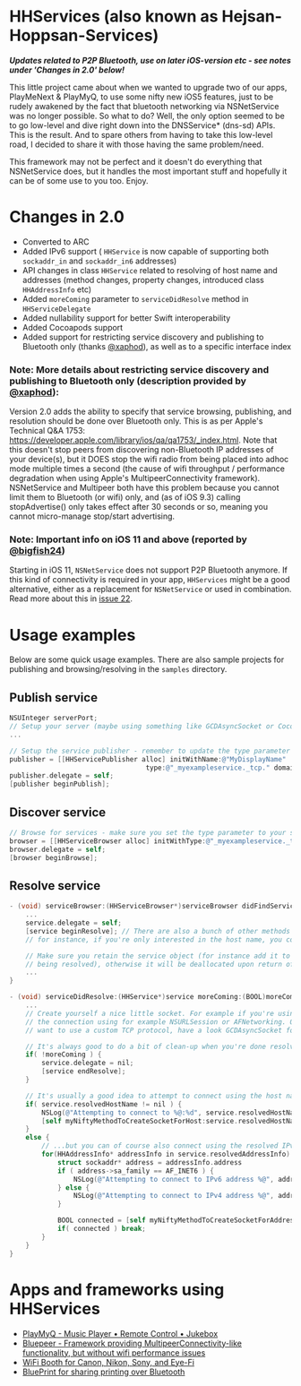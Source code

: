 # HHServices (also known as Hejsan-Hoppsan-Services)

***Updates related to P2P Bluetooth, use on later iOS-version etc - see notes under 'Changes in 2.0' below!***

This little project came about when we wanted to upgrade two of our apps, PlayMeNext & PlayMyQ, to use some nifty new iOS5 features, just to be rudely awakened by the fact that bluetooth networking via NSNetService was no longer possible. So what to do? Well, the only option seemed to be to go low-level and dive right down into the DNSService* (dns-sd) APIs. This is the result. And to spare others from having to take this low-level road, I decided to share it with those having the same problem/need.

This framework may not be perfect and it doesn't do everything that NSNetService does, but it handles the most important stuff and hopefully it can be of some use to you too. Enjoy.


# Changes in 2.0

* Converted to ARC
* Added IPv6 support ( ```HHService``` is now capable of supporting both ```sockaddr_in``` and ```sockaddr_in6``` addresses)
* API changes in class ```HHService``` related to resolving of host name and addresses (method changes, property changes, introduced class ```HHAddressInfo``` etc)
* Added ```moreComing``` parameter to ```serviceDidResolve``` method in ```HHServiceDelegate```
* Added nullability support for better Swift interoperability
* Added Cocoapods support
* Added support for restricting service discovery and publishing to Bluetooth only (thanks [@xaphod](https://github.com/xaphod)), as well as to a specific interface index

### Note: More details about restricting service discovery and publishing to Bluetooth only (description provided by [@xaphod](https://github.com/xaphod)):
Version 2.0 adds the ability to specify that service browsing, publishing, and resolution should be done over Bluetooth only. This is as per Apple's Technical Q&A 1753: https://developer.apple.com/library/ios/qa/qa1753/_index.html. Note that this doesn't stop peers from discovering non-Bluetooth IP addresses of your device(s), but it DOES stop the wifi radio from being placed into adhoc mode multiple times a second (the cause of wifi throughput / performance degradation when using Apple's MultipeerConnectivity framework). NSNetService and Multipeer both have this problem because you cannot limit them to Bluetooth (or wifi) only, and (as of iOS 9.3) calling stopAdvertise() only takes effect after 30 seconds or so, meaning you cannot micro-manage stop/start advertising.

### Note: Important info on iOS 11 and above (reported by [@bigfish24](https://github.com/bigfish24))
Starting in iOS 11, ```NSNetService``` does not support P2P Bluetooth anymore. If this kind of connectivity is required in your app, ```HHServices``` might be a good alternative, either as a replacement for ```NSNetService``` or used in combination. 
Read more about this in [issue 22](https://github.com/tolo/HHServices/issues/22).

# Usage examples

Below are some quick usage examples. There are also sample projects for publishing and browsing/resolving in the `samples` directory.

## Publish service

```objective-c
NSUInteger serverPort;
// Setup your server (maybe using something like GCDAsyncSocket or CocoaHTTPServer etc)
...

// Setup the service publisher - remember to update the type parameter with your actual service type
publisher = [[HHServicePublisher alloc] initWithName:@"MyDisplayName"
                                  type:@"_myexampleservice._tcp." domain:@"local." txtData:nil port:serverPort];
publisher.delegate = self;
[publisher beginPublish];
```


## Discover service

```objective-c
// Browse for services - make sure you set the type parameter to your service type
browser = [[HHServiceBrowser alloc] initWithType:@"_myexampleservice._tcp." domain:@"local."];
browser.delegate = self;
[browser beginBrowse];
```

## Resolve service

```objective-c
- (void) serviceBrowser:(HHServiceBrowser*)serviceBrowser didFindService:(HHService*)service moreComing:(BOOL)moreComing {
    ...
    service.delegate = self;
    [service beginResolve]; // There are also a bunch of other methods for resolving the service - 
    // for instance, if you're only interested in the host name, you could instead use beginResolveOfHostName

    // Make sure you retain the service object (for instance add it to a list of services currently
    // being resolved), otherwise it will be deallocated upon return of this method.
    ...
}

- (void) serviceDidResolve:(HHService*)service moreComing:(BOOL)moreComing {
    ...
    // Create yourself a nice little socket. For example if you're using HTTP, set up
    // the connection using for example NSURLSession or AFNetworking. Or if you
    // want to use a custom TCP protocol, have a look GCDAsyncSocket for instance.

    // It's always good to do a bit of clean-up when you're done resolving:
    if( !moreComing ) {
        service.delegate = nil;
        [service endResolve];
    }

    // It's usually a good idea to attempt to connect using the host name of the service...
    if( service.resolvedHostName != nil ) {
        NSLog(@"Attempting to connect to %@:%d", service.resolvedHostName, service.resolvedPortNumber);
        [self myNiftyMethodToCreateSocketForHost:service.resolvedHostName port:service.resolvedPortNumber];
    }
    else {
        // ...but you can of course also connect using the resolved IPv4/IPv6 address
        for(HHAddressInfo* addressInfo in service.resolvedAddressInfo) {
            struct sockaddr* address = addressInfo.address
            if ( address->sa_family == AF_INET6 ) {
                NSLog(@"Attempting to connect to IPv6 address %@", addressInfo.addressAndPortString);
            } else {
                NSLog(@"Attempting to connect to IPv4 address %@", addressInfo.addressAndPortString);
            }

            BOOL connected = [self myNiftyMethodToCreateSocketForAddress:address];
            if( connected ) break;
        }
    }
}
```


# Apps and frameworks using HHServices

* [PlayMyQ - Music Player • Remote Control • Jukebox](https://itunes.apple.com/app/playmyq-hd-music-player-remote/id432506056?mt=8)
* [Bluepeer - Framework providing MultipeerConnectivity-like functionality, but without wifi performance issues](https://github.com/xaphod/Bluepeer)
* [WiFi Booth for Canon, Nikon, Sony, and Eye-Fi](http://wifibooth.com)
* [BluePrint for sharing printing over Bluetooth](https://wifibooth.com/blueprint/)

